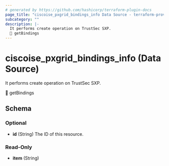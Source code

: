 ```yaml
---
# generated by https://github.com/hashicorp/terraform-plugin-docs
page_title: "ciscoise_pxgrid_bindings_info Data Source - terraform-provider-ciscoise"
subcategory: ""
description: |-
  It performs create operation on TrustSec SXP.
  🚧 getBindings
---
```


# ciscoise_pxgrid_bindings_info (Data Source)

It performs create operation on TrustSec SXP.

🚧 getBindings



<!-- schema generated by tfplugindocs -->
## Schema

### Optional

- **id** (String) The ID of this resource.

### Read-Only

- **item** (String)


